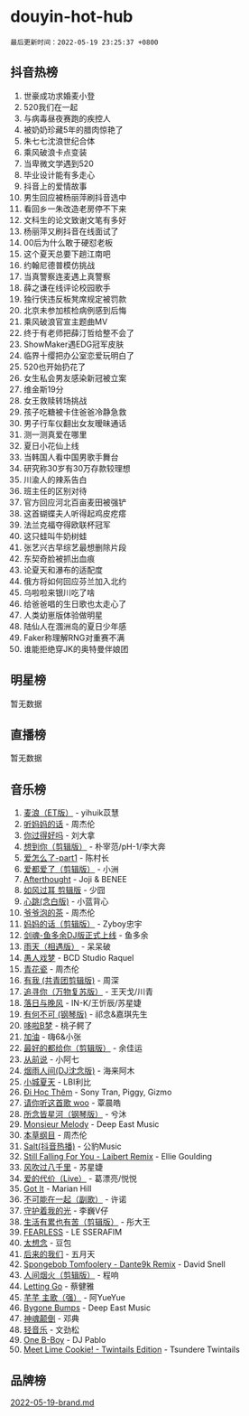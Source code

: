 # douyin-hot-hub

`最后更新时间：2022-05-19 23:25:37 +0800`

## 抖音热榜

1. 世豪成功求婚麦小登
1. 520我们在一起
1. 与病毒昼夜赛跑的疾控人
1. 被奶奶珍藏5年的腊肉惊艳了
1. 朱七七沈浪世纪合体
1. 乘风破浪卡点变装
1. 当卑微文学遇到520
1. 毕业设计能有多走心
1. 抖音上的爱情故事
1. 男生回应被杨丽萍刷抖音选中
1. 看回乡一朱改造老房停不下来
1. 文科生的论文致谢文笔有多好
1. 杨丽萍又刷抖音在线面试了
1. 00后为什么敢于硬怼老板
1. 这个夏天总要下趟江南吧
1. 约翰尼德普模仿挑战
1. 当真警察连麦遇上真警察
1. 薛之谦在线评论校园歌手
1. 独行侠违反板凳席规定被罚款
1. 北京未参加核检病例感到后悔
1. 乘风破浪官宣主题曲MV
1. 终于有老师把薛汀哲给整不会了
1. ShowMaker遇EDG冠军皮肤
1. 临界十缨把办公室恋爱玩明白了
1. 520也开始扔花了
1. 女生私会男友感染新冠被立案
1. 维金斯19分
1. 女王救赎转场挑战
1. 孩子吃糖被卡住爸爸冷静急救
1. 男子行车仪翻出女友暧昧通话
1. 测一测真爱在哪里
1. 夏日小花仙上线
1. 当韩国人看中国男歌手舞台
1. 研究称30岁有30万存款较理想
1. 川渝人的辣系告白
1. 班主任的区别对待
1. 官方回应河北百亩麦田被强铲
1. 这首蝴蝶夫人听得起鸡皮疙瘩
1. 法兰克福夺得欧联杯冠军
1. 这只蛙叫牛奶树蛙
1. 张艺兴古早综艺最想删除片段
1. 东契奇脸被抓出血痕
1. 论夏天和瀑布的适配度
1. 俄方将如何回应芬兰加入北约
1. 乌啦啦来银川吃了啥
1. 给爸爸唱的生日歌也太走心了
1. 人类幼崽版体验做明星
1. 陆仙人在涠洲岛的夏日少年感
1. Faker称理解RNG对重赛不满
1. 谁能拒绝穿JK的奥特曼伴娘团

## 明星榜

暂无数据

## 直播榜

暂无数据

## 音乐榜

1. [麦浪（ET版）](https://sf3-cdn-tos.douyinstatic.com/obj/tos-cn-ve-2774/fb2bf2aaa2854aaa8ec0fcfabbee4bd8) - yihuik苡慧
1. [听妈妈的话]() - 周杰伦
1. [你过得好吗]() - 刘大拿
1. [想到你（剪辑版）]() - 朴宰范/pH-1/李大奔
1. [爱怎么了-part1]() - 陈村长
1. [爱都爱了（剪辑版）](https://sf6-cdn-tos.douyinstatic.com/obj/tos-cn-ve-2774/ea838a8eccd2486f8d7aa26551f04225) - 小洲
1. [Afterthought](https://sf6-cdn-tos.douyinstatic.com/obj/tos-cn-ve-2774/5b832cdf45494148ba3c17fc04eec659) - Joji & BENEE
1. [如风过耳 剪辑版](https://sf3-cdn-tos.douyinstatic.com/obj/tos-cn-ve-2774/2fea2fc5edb54954a79e94c07d3900b4) - 少囧
1. [心跳(念白版)](https://sf6-cdn-tos.douyinstatic.com/obj/tos-cn-ve-2774/a57e8cac11fe46e8932f59ddd8a7c03e) - 小蓝背心
1. [爷爷泡的茶]() - 周杰伦
1. [妈妈的话（剪辑版）]() - Zyboy忠宇
1. [剑魂-鱼多余DJ版正式上线]() - 鱼多余
1. [雨天（相遇版）]() - 呆呆破
1. [愚人戏梦](https://sf6-cdn-tos.douyinstatic.com/obj/tos-cn-ve-2774/19dbd296fbf64c28867630bd926c813e) - BCD Studio Raquel
1. [青花瓷]() - 周杰伦
1. [有我 (共青团剪辑版)]() - 周深
1. [追寻你（万物复苏版）](https://sf3-cdn-tos.douyinstatic.com/obj/tos-cn-ve-2774/cfb22ccf85784f2f83bcefe9ad675822) - 王天戈/川青
1. [落日与晚风](https://sf6-cdn-tos.douyinstatic.com/obj/tos-cn-ve-2774/c0df4d955e5e4cda94db402d63b71b53) - IN-K/王忻辰/苏星婕
1. [有何不可 (钢琴版)](https://sf6-cdn-tos.douyinstatic.com/obj/tos-cn-ve-2774/7bee6314dd404650b8923035b853e5ee) - 祁念&嘉琪先生
1. [哆啦B梦](https://sf6-cdn-tos.douyinstatic.com/obj/tos-cn-ve-2774/11d91e597d504e8888820e5a70a9f69f) - 桃子鳄了
1. [加油](https://sf3-cdn-tos.douyinstatic.com/obj/tos-cn-ve-2774/96dbbe58553a4064a3634d46b641eb39) - 嗨6&小张
1. [最好的都给你（剪辑版）](https://sf6-cdn-tos.douyinstatic.com/obj/tos-cn-ve-2774/e321304ad36c4bdc88df946f53b7b6f9) - 余佳运
1. [从前说]() - 小阿七
1. [烟雨人间(DJ沈念版)]() - 海来阿木
1. [小城夏天]() - LBI利比
1. [Đi Học Thêm](https://sf3-cdn-tos.douyinstatic.com/obj/tos-cn-ve-2774/de9efc4791354e0f929a1a010efd76b6) - Sony Tran, Piggy, Gizmo
1. [请你听这首歌 woo]() - 覃晨皓
1. [所念皆星河（钢琴版）]() - 兮沐
1. [Monsieur Melody]() - Deep East Music
1. [本草纲目]() - 周杰伦
1. [Salt(抖音热播)](https://sf6-cdn-tos.douyinstatic.com/obj/tos-cn-ve-2774/e257fa68832a41b5b4fb24ffae3c01cb) - 公豹Music
1. [Still Falling For You - Laibert Remix]() - Ellie Goulding
1. [风吹过八千里](https://sf6-cdn-tos.douyinstatic.com/obj/tos-cn-ve-2774/a1a6ff5c96de4f13890fedc3fd6d4c76) - 苏星婕
1. [爱的代价（Live）]() - 葛漂亮/悦悦
1. [Got It](https://sf3-cdn-tos.douyinstatic.com/obj/tos-cn-ve-2774/52beee96a47f4baa98c0dfd808729654) - Marian Hill
1. [不可能在一起（副歌）](https://sf3-cdn-tos.douyinstatic.com/obj/tos-cn-ve-2774/c26fb12d0a9d4d84a701e448b8382532) - 许诺
1. [守护着我的光](https://sf6-cdn-tos.douyinstatic.com/obj/tos-cn-ve-2774/8dc7b12856414ddbb0c1c815273bee06) - 李巍V仔
1. [生活有累也有苦（剪辑版）]() - 彤大王
1. [FEARLESS](https://sf3-cdn-tos.douyinstatic.com/obj/tos-cn-ve-2774/e15259bccb3d424ba9496149cc8bff43) - LE SSERAFIM
1. [太想念]() - 豆包
1. [后来的我们]() - 五月天
1. [Spongebob Tomfoolery - Dante9k Remix](https://sf3-cdn-tos.douyinstatic.com/obj/tos-cn-ve-2774/54f7eb006fc84958923dd105c98b57b5) - David Snell
1. [人间烟火（剪辑版）](https://sf3-cdn-tos.douyinstatic.com/obj/tos-cn-ve-2774/4cebb1e51fcc4572bebc0cee135924a2) - 程响
1. [Letting Go]() - 蔡健雅
1. [芊芊 主歌（强）]() - 阿YueYue
1. [Bygone Bumps]() - Deep East Music
1. [神魂颠倒]() - 邓典
1. [轻音乐](https://sf6-cdn-tos.douyinstatic.com/obj/tos-cn-ve-2774/a4d35e6fa6ba47e1b10fad176623e241) - 文劲松
1. [One B-Boy]() - DJ Pablo
1. [Meet Lime Cookie! - Twintails Edition](https://sf6-cdn-tos.douyinstatic.com/obj/tos-cn-ve-2774/8edbcaeb23ef4630a353bed52fe92f02) - Tsundere Twintails

## 品牌榜

[2022-05-19-brand.md](2022-05-19-brand.md)
